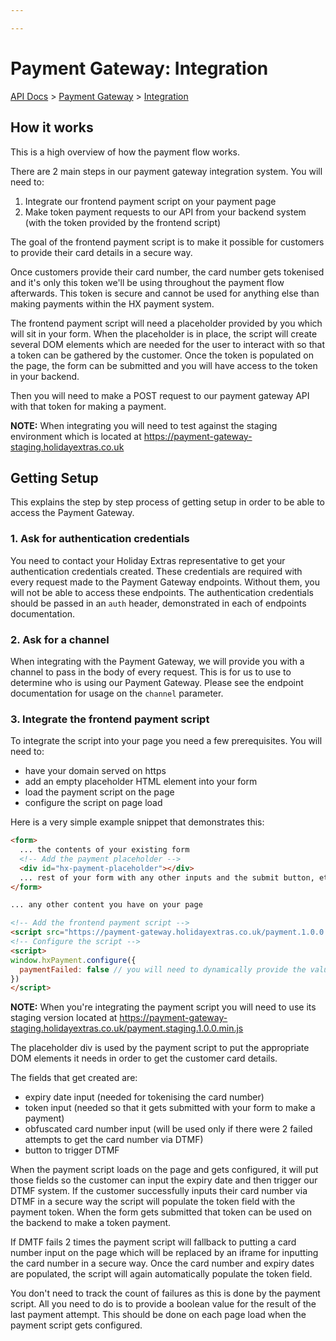 ```yaml
---

---
```


# Payment Gateway: Integration

[API Docs](/) > [Payment Gateway](/payment-gateway/) > [Integration](/payment-gateway/integration)

## How it works

This is a high overview of how the payment flow works.

There are 2 main steps in our payment gateway integration system. You will need to:

1. Integrate our frontend payment script on your payment page
2. Make token payment requests to our API from your backend system (with the token provided by the frontend script)

The goal of the frontend payment script is to make it possible for customers to provide their card details in a secure way.

Once customers provide their card number, the card number gets tokenised and it's only this token we'll be using throughout the payment flow afterwards. This token is secure and cannot be used for anything else than making payments within the HX payment system.

The frontend payment script will need a placeholder provided by you which will sit in your form. When the placeholder is in place, the script will create several DOM elements which are needed for the user to interact with so that a token can be gathered by the customer. Once the token is populated on the page, the form can be submitted and you will have access to the token in your backend.

Then you will need to make a POST request to our payment gateway API with that token for making a payment.

**NOTE:** When integrating you will need to test against the staging environment which is located at https://payment-gateway-staging.holidayextras.co.uk

## Getting Setup

This explains the step by step process of getting setup in order to be able to access the Payment Gateway.

### 1. Ask for authentication credentials

You need to contact your Holiday Extras representative to get your authentication credentials created. These credentials are required with every request made to the Payment Gateway endpoints. Without them, you will not be able to access these endpoints. The authentication credentials should be passed in an `auth` header, demonstrated in each of endpoints documentation.

### 2. Ask for a channel

When integrating with the Payment Gateway, we will provide you with a channel to pass in the body of every request. This is for us to use to determine who is using our Payment Gateway. Please see the endpoint documentation for usage on the `channel` parameter.

### 3. Integrate the frontend payment script

To integrate the script into your page you need a few prerequisites. You will need to:

- have your domain served on https
- add an empty placeholder HTML element into your form
- load the payment script on the page
- configure the script on page load

Here is a very simple example snippet that demonstrates this:

```html
<form>
  ... the contents of your existing form
  <!-- Add the payment placeholder -->
  <div id="hx-payment-placeholder"></div>
  ... rest of your form with any other inputs and the submit button, etc
</form>

... any other content you have on your page

<!-- Add the frontend payment script -->
<script src="https://payment-gateway.holidayextras.co.uk/payment.1.0.0.min.js"></script>
<!-- Configure the script -->
<script>
window.hxPayment.configure({
  paymentFailed: false // you will need to dynamically provide the value for this
})
</script>
```

**NOTE:** When you're integrating the payment script you will need to use its staging version located at https://payment-gateway-staging.holidayextras.co.uk/payment.staging.1.0.0.min.js

The placeholder div is used by the payment script to put the appropriate DOM elements it needs in order to get the customer card details.

The fields that get created are:
- expiry date input (needed for tokenising the card number)
- token input (needed so that it gets submitted with your form to make a payment)
- obfuscated card number input (will be used only if there were 2 failed attempts to get the card number via DTMF)
- button to trigger DTMF

When the payment script loads on the page and gets configured, it will put those fields so the customer can input the expiry date and then trigger our DTMF system. If the customer successfully inputs their card number via DTMF in a secure way the script will populate the token field with the payment token. When the form gets submitted that token can be used on the backend to make a token payment.

If DMTF fails 2 times the payment script will fallback to putting a card number input on the page which will be replaced by an iframe for inputting the card number in a secure way. Once the card number and expiry dates are populated, the script will again automatically populate the token field.

You don't need to track the count of failures as this is done by the payment script. All you need to do is to provide a boolean value for the result of the last payment attempt. This should be done on each page load when the payment script gets configured.
